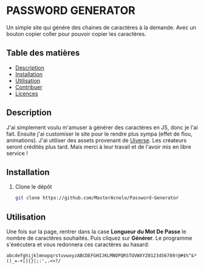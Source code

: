 # PASSWORD GENERATOR

Un simple site qui génére des chaines de caractères à la demande. Avec un bouton copier coller pour pouvoir copier les caractères. 

## Table des matières

- [Description](#description)
- [Installation](#installation)
- [Utilisation](#utilisation)
- [Contribuer](#contribuer)
- [Licences](#licences)

## Description

J'ai simplement voulu m'amuser à générer des caractères en JS, donc je l'ai fait. Ensuite j'ai customiser le site pour le rendre plus sympa (effet de flou, animations). J'ai utiliser des assets provenant de [Uiverse](https://uiverse.io/). Les créateurs seront crédités plus tard. Mais merci à leur travail et de l'avoir mis en libre service ! 

## Installation


1. Clone le dépôt

   ```bash
   git clone https://github.com/MasterAcnolo/Password-Generator

    ```

## Utilisation

Une fois sur la page, rentrer dans la case **Longueur du Mot De Passe** le nombre de caractères souhaités. Puis cliquez sur **Générer**. Le programme s'éxécutera et vous redonnera ces caractères au hasard:

    
    abcdefghijklmnopqrstuvwxyzABCDEFGHIJKLMNOPQRSTUVWXYZ0123456789!@#$%^&*()_=-+[]{}|;:',.<>?/

    